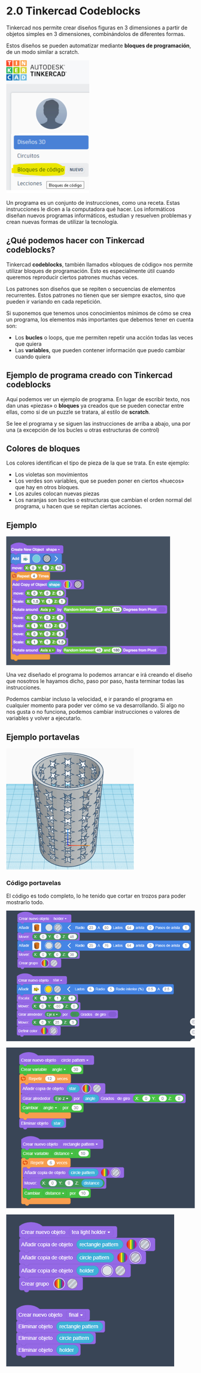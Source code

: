 # 2.0 Tinkercad Codeblocks 

Tinkercad nos permite crear diseños figuras en 3 dimensiones a partir de objetos simples en 3 dimensiones, combinándolos de diferentes formas. 

Estos diseños se pueden automatizar mediante **bloques de programación**, de un modo similar a scratch.

![](img/2022-11-29-16-23-54.png)

Un programa es un conjunto de instrucciones, como una receta. Estas instrucciones le dicen a la computadora qué hacer. Los informáticos diseñan nuevos programas informáticos, estudian y resuelven problemas y crean nuevas formas de utilizar la tecnología.

## ¿Qué podemos hacer con Tinkercad codeblocks?

Tinkercad **codeblocks**, también llamados «bloques de código» nos permite utilizar bloques de programación. Esto es especialmente útil cuando queremos reproducir ciertos patrones muchas veces.

Los patrones son diseños que se repiten o secuencias de elementos recurrentes. Estos patrones no tienen que ser siempre exactos, sino que pueden ir variando en cada repetición.

Si suponemos que tenemos unos conocimientos mínimos de cómo se crea un programa, los elementos más importantes que debemos tener en cuenta son:

- Los **bucles** o loops, que me permiten repetir una acción todas las veces que quiera
- Las **variables**, que pueden contener información que puedo cambiar cuando quiera

## Ejemplo de programa creado con Tinkercad codeblocks

Aquí podemos ver un ejemplo de programa. En lugar de escribir texto, nos dan unas «piezas» o **bloques** ya creados que se pueden conectar entre ellas, como si de un puzzle se tratara, al estilo de **scratch**. 

Se lee el programa y se siguen las instrucciones de arriba a abajo, una por una (a excepción de los bucles u otras estructuras de control)

## Colores de bloques

Los colores identifican el tipo de pieza de la que se trata. En este ejemplo:

- Los violetas son movimientos
- Los verdes son variables, que se pueden poner en ciertos «huecos» que hay en otros bloques.
- Los azules colocan nuevas piezas
- Los naranjas son bucles o estructuras que cambian el orden normal del programa, u hacen que se repitan ciertas acciones.

## Ejemplo

![](img/2022-11-29-16-24-12.png)

Una vez diseñado el programa lo podemos arrancar e irá creando el diseño que nosotros le hayamos dicho, paso por paso, hasta terminar todas las instrucciones. 

Podemos cambiar incluso la velocidad, e ir parando el programa en cualquier momento para poder ver cómo se va desarrollando. Si algo no nos gusta o no funciona, podemos cambiar instrucciones o valores de variables y volver a ejecutarlo.

## Ejemplo portavelas

![](2022-12-05-10-42-07.png)

### Código portavelas

El código es todo completo, lo he tenido que cortar en trozos para poder mostrarlo todo.

![](2022-12-05-10-41-16.png)

![](2022-12-05-10-41-30.png)

![](2022-12-05-10-41-43.png)
 

